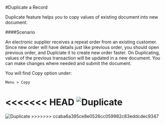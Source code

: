 #Duplicate a Record

Duplicate feature helps you to copy values of existing document into new document.

####Scenario

An electronic supplier receives a repeat order from an existing customer. Since new order will have details just like previous order, you should open previous order, and Duplciate it to create new order faster. On Duplicating, values of the previous transaction will be updated in a new document. You can make changes where needed and submit the document.

You will find Copy option under:

`Menu > Copy`

<<<<<<< HEAD
<img alt="Duplicate" class="screenshot" src="/docs/assets/img/articles/duplicate.gif">
=======
<img alt="Duplicate" class="screenshot" src="{{docs_base_url}}/assets/img/articles/duplicate.gif">
>>>>>>> ccaba6a395ce8e0526cc059982c83eddcdec9347

<!-- markdown -->
